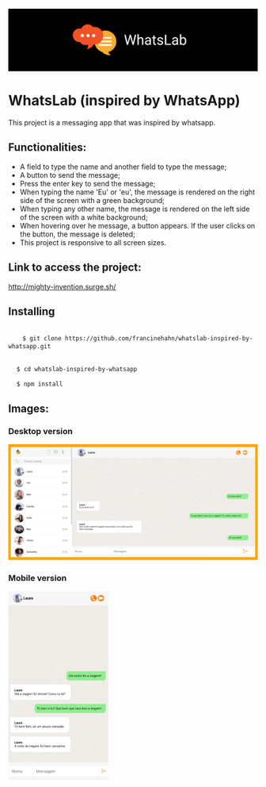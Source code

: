 ![cover](./src/img/WhatsLabCover.png)

# WhatsLab (inspired by WhatsApp)
This project is a messaging app that was inspired by whatsapp.

## Functionalities:
* A field to type the name and another field to type the message;
* A button to send the message;
* Press the enter key to send the message;
* When typing the name 'Eu' or 'eu', the message is rendered on the right side of the screen with a green background;
* When typing any other name, the message is rendered on the left side of the screen with a white background;
* When hovering over he message, a button appears. If the user clicks on the button, the message is deleted;
* This project is responsive to all screen sizes.

## Link to access the project:
http://mighty-invention.surge.sh/

## Installing
<pre>
  <code>
    $ git clone https://github.com/francinehahn/whatslab-inspired-by-whatsapp.git
  </code>
</pre>

<pre>
  <code>$ cd whatslab-inspired-by-whatsapp</code>
</pre>

<pre>
  <code>$ npm install</code>
</pre>

## Images:

### Desktop version
![Print1](./src/img/print.png)

### Mobile version
<img src="./src/img/print2.jpeg" width="40%"/>



